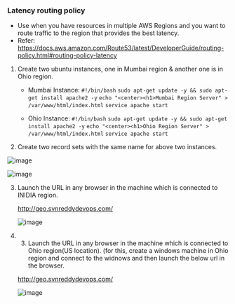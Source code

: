 ### Latency routing policy 

  - Use when you have resources in multiple AWS Regions and you want to route traffic to the region that provides the best latency.
  - Refer: https://docs.aws.amazon.com/Route53/latest/DeveloperGuide/routing-policy.html#routing-policy-latency
    
1. Create two ubuntu instances, one in Mumbai region & another one is in Ohio region.

    * Mumbai Instance:
        `#!/bin/bash`
        `sudo apt-get update -y && sudo apt-get install apache2 -y`
        `echo "<center><h1>Mumbai Region Server" > /var/www/html/index.html`
        `service apache start`

    * Ohio Instance:
        `#!/bin/bash`
        `sudo apt-get update -y && sudo apt-get install apache2 -y`
        `echo "<center><h1>Ohio Region Server" > /var/www/html/index.html`
        `service apache start`
        
2. Create two record sets with the same name for above two instances.

![image](https://user-images.githubusercontent.com/24622526/50133662-7f9de800-02b2-11e9-856c-00596de28c48.png)

![image](https://user-images.githubusercontent.com/24622526/50133692-9ba18980-02b2-11e9-86db-a21f6d34c07e.png)

3. Launch the URL in any browser in the machine which is connected to INIDIA region.

   http://geo.svnreddydevops.com/
   
   ![image](https://user-images.githubusercontent.com/24622526/50133702-afe58680-02b2-11e9-8810-7ff3c22feb02.png)

4. 3. Launch the URL in any browser in the machine which is connected to Ohio region(US location). (for this, create a windows machine in Ohio region and connect to the widnows and then launch the below url in the browser.

   http://geo.svnreddydevops.com/
   
   ![image](https://user-images.githubusercontent.com/24622526/50133731-c8ee3780-02b2-11e9-9bef-af7aa1fe9a68.png)



